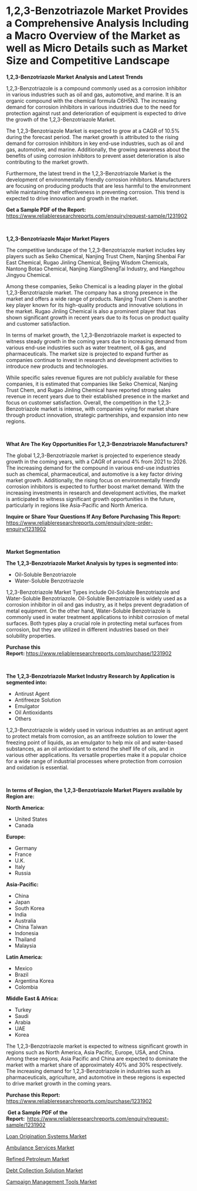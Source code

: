 <p><h1>1,2,3-Benzotriazole Market Provides a Comprehensive Analysis Including a Macro Overview of the Market as well as Micro Details such as Market Size and Competitive Landscape</h1></p><p><strong>1,2,3-Benzotriazole Market Analysis and Latest Trends</strong></p>
<p><p>1,2,3-Benzotriazole is a compound commonly used as a corrosion inhibitor in various industries such as oil and gas, automotive, and marine. It is an organic compound with the chemical formula C6H5N3. The increasing demand for corrosion inhibitors in various industries due to the need for protection against rust and deterioration of equipment is expected to drive the growth of the 1,2,3-Benzotriazole Market.</p><p>The 1,2,3-Benzotriazole Market is expected to grow at a CAGR of 10.5% during the forecast period. The market growth is attributed to the rising demand for corrosion inhibitors in key end-use industries, such as oil and gas, automotive, and marine. Additionally, the growing awareness about the benefits of using corrosion inhibitors to prevent asset deterioration is also contributing to the market growth.</p><p>Furthermore, the latest trend in the 1,2,3-Benzotriazole Market is the development of environmentally friendly corrosion inhibitors. Manufacturers are focusing on producing products that are less harmful to the environment while maintaining their effectiveness in preventing corrosion. This trend is expected to drive innovation and growth in the market.</p></p>
<p><strong>Get a Sample PDF of the Report:&nbsp;</strong> <a href="https://www.reliableresearchreports.com/enquiry/request-sample/1231902">https://www.reliableresearchreports.com/enquiry/request-sample/1231902</a></p>
<p>&nbsp;</p>
<p><strong>1,2,3-Benzotriazole Major Market Players</strong></p>
<p><p>The competitive landscape of the 1,2,3-Benzotriazole market includes key players such as Seiko Chemical, Nanjing Trust Chem, Nanjing Shenbai Far East Chemical, Rugao Jinling Chemical, Beijing Wisdom Chemicals, Nantong Botao Chemical, Nanjing XiangShengTai Industry, and Hangzhou Jingyou Chemical. </p><p>Among these companies, Seiko Chemical is a leading player in the global 1,2,3-Benzotriazole market. The company has a strong presence in the market and offers a wide range of products. Nanjing Trust Chem is another key player known for its high-quality products and innovative solutions in the market. Rugao Jinling Chemical is also a prominent player that has shown significant growth in recent years due to its focus on product quality and customer satisfaction.</p><p>In terms of market growth, the 1,2,3-Benzotriazole market is expected to witness steady growth in the coming years due to increasing demand from various end-use industries such as water treatment, oil & gas, and pharmaceuticals. The market size is projected to expand further as companies continue to invest in research and development activities to introduce new products and technologies.</p><p>While specific sales revenue figures are not publicly available for these companies, it is estimated that companies like Seiko Chemical, Nanjing Trust Chem, and Rugao Jinling Chemical have reported strong sales revenue in recent years due to their established presence in the market and focus on customer satisfaction. Overall, the competition in the 1,2,3-Benzotriazole market is intense, with companies vying for market share through product innovation, strategic partnerships, and expansion into new regions.</p></p>
<p>&nbsp;</p>
<p><strong>What Are The Key Opportunities For 1,2,3-Benzotriazole Manufacturers?</strong></p>
<p><p>The global 1,2,3-Benzotriazole market is projected to experience steady growth in the coming years, with a CAGR of around 4% from 2021 to 2026. The increasing demand for the compound in various end-use industries such as chemical, pharmaceutical, and automotive is a key factor driving market growth. Additionally, the rising focus on environmentally friendly corrosion inhibitors is expected to further boost market demand. With the increasing investments in research and development activities, the market is anticipated to witness significant growth opportunities in the future, particularly in regions like Asia-Pacific and North America.</p></p>
<p><strong>Inquire or Share Your Questions If Any Before Purchasing This Report:</strong> <a href="https://www.reliableresearchreports.com/enquiry/pre-order-enquiry/1231902">https://www.reliableresearchreports.com/enquiry/pre-order-enquiry/1231902</a></p>
<p>&nbsp;</p>
<p><strong>Market Segmentation</strong></p>
<p><strong>The 1,2,3-Benzotriazole Market Analysis by types is segmented into:</strong></p>
<p><ul><li>Oil-Soluble Benzotriazole</li><li>Water-Soluble Benzotriazole</li></ul></p>
<p><p>1,2,3-Benzotriazole Market Types include Oil-Soluble Benzotriazole and Water-Soluble Benzotriazole. Oil-Soluble Benzotriazole is widely used as a corrosion inhibitor in oil and gas industry, as it helps prevent degradation of metal equipment. On the other hand, Water-Soluble Benzotriazole is commonly used in water treatment applications to inhibit corrosion of metal surfaces. Both types play a crucial role in protecting metal surfaces from corrosion, but they are utilized in different industries based on their solubility properties.</p></p>
<p><strong>Purchase this Report:&nbsp;</strong><a href="https://www.reliableresearchreports.com/purchase/1231902">https://www.reliableresearchreports.com/purchase/1231902</a></p>
<p>&nbsp;</p>
<p><strong>The 1,2,3-Benzotriazole Market Industry Research by Application is segmented into:</strong></p>
<p><ul><li>Antirust Agent</li><li>Antifreeze Solution</li><li>Emulgator</li><li>Oil Antioxidants</li><li>Others</li></ul></p>
<p><p>1,2,3-Benzotriazole is widely used in various industries as an antirust agent to protect metals from corrosion, as an antifreeze solution to lower the freezing point of liquids, as an emulgator to help mix oil and water-based substances, as an oil antioxidant to extend the shelf life of oils, and in various other applications. Its versatile properties make it a popular choice for a wide range of industrial processes where protection from corrosion and oxidation is essential.</p></p>
<p>&nbsp;</p>
<p><strong>In terms of Region, the 1,2,3-Benzotriazole Market Players available by Region are:</strong></p>
<p>
    <p> <strong> North America: </strong>
        <ul>
            <li>United States</li>
            <li>Canada</li>
        </ul>
        </p> 
    <p> <strong> Europe: </strong>
        <ul>
            <li>Germany</li>
            <li>France</li>
            <li>U.K.</li>
            <li>Italy</li>
            <li>Russia</li>
        </ul>
        </p> 
    <p> <strong> Asia-Pacific: </strong>
        <ul>
            <li>China</li>
            <li>Japan</li>
            <li>South Korea</li>
            <li>India</li>
            <li>Australia</li>
            <li>China Taiwan</li>
            <li>Indonesia</li>
            <li>Thailand</li>
            <li>Malaysia</li>
        </ul>
        </p> 
    <p> <strong> Latin America: </strong>
        <ul>
            <li>Mexico</li>
            <li>Brazil</li>
            <li>Argentina Korea</li>
            <li>Colombia</li>
        </ul>
        </p> 
    <p> <strong> Middle East & Africa: </strong>
        <ul>
            <li>Turkey</li>
            <li>Saudi</li>
            <li>Arabia</li>
            <li>UAE</li>
            <li>Korea</li>
        </ul>
    </p>
    </p>
<p><p>The 1,2,3-Benzotriazole market is expected to witness significant growth in regions such as North America, Asia Pacific, Europe, USA, and China. Among these regions, Asia Pacific and China are expected to dominate the market with a market share of approximately 40% and 30% respectively. The increasing demand for 1,2,3-Benzotriazole in industries such as pharmaceuticals, agriculture, and automotive in these regions is expected to drive market growth in the coming years.</p></p>
<p><strong>Purchase this Report: </strong><a href="https://www.reliableresearchreports.com/purchase/1231902">https://www.reliableresearchreports.com/purchase/1231902</a></p>
<p>&nbsp;<strong>Get a Sample PDF of the Report:&nbsp;&nbsp;</strong><a href="https://www.reliableresearchreports.com/enquiry/request-sample/1231902">https://www.reliableresearchreports.com/enquiry/request-sample/1231902</a></p>
<p><strong></strong></p>
<p><p><a href="https://medium.com/@harveybeer951/loan-origination-systems-market-size-reveals-the-best-marketing-channels-in-global-industry-21a44614482f">Loan Origination Systems Market</a></p><p><a href="https://medium.com/p/50f488e5f230/edit">Ambulance Services Market</a></p><p><a href="https://medium.com/@harveybeer951/analyzing-refined-petroleum-market-global-industry-perspective-and-forecast-2024-to-2031-b75ca5532712">Refined Petroleum Market</a></p><p><a href="https://medium.com/@harveybeer951/debt-collection-solution-market-competitive-analysis-market-trends-and-forecast-to-2031-126108fd7e03">Debt Collection Solution Market</a></p><p><a href="https://medium.com/@harveybeer951/campaign-management-tools-market-comprehensive-assessment-by-type-application-and-geography-bd5b2d0df288">Campaign Management Tools Market</a></p></p>